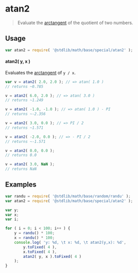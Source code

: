 # atan2

> Evaluate the [arctangent][arctangent] of the quotient of two numbers.


<section class="usage">

## Usage

``` javascript
var atan2 = require( '@stdlib/math/base/special/atan2' );
```

#### atan2( y, x )

Evaluates the [arctangent][arctangent] of `y / x`.

``` javascript
var v = atan2( 2.0, 2.0 ); // => atan( 1.0 )
// returns ~0.785

v = atan2( 6.0, 2.0 ); // => atan( 3.0 )
// returns ~1.249

v = atan2( -1.0, -1.0 ); // => atan( 1.0 ) - PI
// returns ~-2.356

v = atan2( 3.0, 0.0 ); // => PI / 2
// returns ~1.571

v = atan2( -2.0, 0.0 ); // => - PI / 2
// returns ~-1.571

v = atan2( 0.0, 0.0 );
// returns 0.0

v = atan2( 3.0, NaN );
// returns NaN
```

</section>

<!-- /.usage -->


<section class="examples">

## Examples

``` javascript
var randu = require( '@stdlib/math/base/random/randu' );
var atan2 = require( '@stdlib/math/base/special/atan2' );

var y;
var x;
var i;

for ( i = 0; i < 100; i++ ) {
    y = randu() * 100;
    x = randu() * 100;
    console.log( 'y: %d, \t x: %d, \t atan2(y,x): %d',
        y.toFixed( 4 ),
        x.toFixed( 4 ),
        atan2( y, x ).toFixed( 4 )
    );
}
```

</section>

<!-- /.examples -->


<section class="links">

[arctangent]: https://en.wikipedia.org/wiki/Inverse_trigonometric_functions

</section>

<!-- /.links -->
